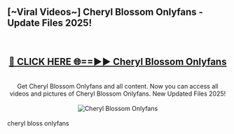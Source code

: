 <h2>[~Viral Videos~] Cheryl Blossom Onlyfans - Update Files 2025!</h2>
<br>
<div align="center">
<h2><a href="https://betterlinks.top/A2PfLJ" rel="nofollow">🔴 CLICK HERE 🌐==►► Cheryl Blossom Onlyfans</a></h2>
<br>
Get Cheryl Blossom Onlyfans and all content. Now you can access all videos and pictures of Cheryl Blossom Onlyfans. New Updated Files 2025!
<br>
<br>
<a href="https://betterlinks.top/A2PfLJ" rel="nofollow" data-target="animated-image.originalLink"><img src="https://i.ibb.co.com/WyWwxjT/player-gif2.gif" alt="Cheryl Blossom Onlyfans" style="max-width: 100%; display: inline-block;" data-target="animated-image.originalImage"></a>
</div>
<br>
cheryl bloss onlyfans